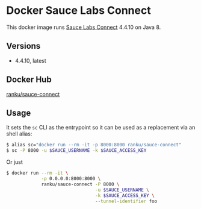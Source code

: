 # Docker Sauce Labs Connect

This docker image runs [Sauce Labs Connect](https://wiki.saucelabs.com/display/DOCS/Sauce+Connect+Proxy) 4.4.10 on Java 8.


## Versions

* 4.4.10, latest

## Docker Hub

[ranku/sauce-connect](https://hub.docker.com/r/ranku/docker-sauce-connect/)

## Usage

It sets the `sc` CLI as the entrypoint so it can be used as a replacement via
an shell alias:

```sh
$ alias sc="docker run --rm -it -p 8000:8000 ranku/sauce-connect"
$ sc -P 8000 -u $SAUCE_USERNAME -k $SAUCE_ACCESS_KEY
```

Or just

```sh
$ docker run --rm -it \
             -p 0.0.0.0:8000:8000 \
             ranku/sauce-connect -P 8000 \
                                 -u $SAUCE_USERNAME \
                                 -k $SAUCE_ACCESS_KEY \
                                 --tunnel-identifier foo
```
